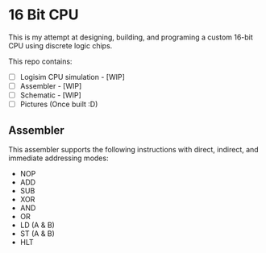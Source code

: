 # 16 Bit CPU
This is my attempt at designing, building, and programing a custom 16-bit CPU using discrete logic chips.

This repo contains:
- [ ] Logisim CPU simulation - [WIP]
- [ ] Assembler - [WIP]
- [ ] Schematic - [WIP]
- [ ] Pictures (Once built :D)

## Assembler
This assembler supports the following instructions with direct, indirect, and immediate addressing modes:

 - NOP
 - ADD
 - SUB
 - XOR
 - AND
 - OR
 - LD (A & B)
 - ST (A & B)
 - HLT

